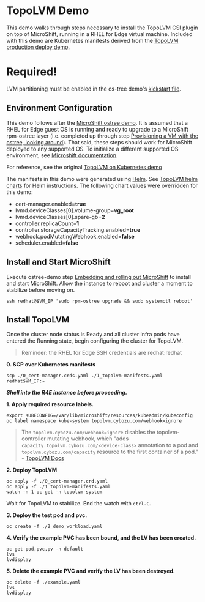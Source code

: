 # TopoLVM Demo
This demo walks through steps necessary to install the TopoLVM CSI plugin on top of MicroShift, running in a RHEL for Edge virtual machine.  Included with this demo are Kubernetes manifests derived from the [TopoLVM production deploy demo](https://github.com/topolvm/topolvm/tree/main/deploy).

# Required!

LVM partitioning must be enabled in the os-tree demo's [kickstart file](../ostree-demo/image-builder/kickstart.ks).

## Environment Configuration

This demo follows after the [MicroShift ostree demo](../ostree-demo). It is assumed that a RHEL for Edge guest OS is running and ready to upgrade to a MicroShift rpm-ostree layer (i.e. completed up through step [Provisioning a VM with the ostree, looking around](../ostree-demo#provisioning-a-vm-with-the-ostree-looking-around)). That said, these steps should work for MicroShift deployed to any supported OS.  To initialize a different supported OS environment, see [Microshift documentation](https://microshift.io/docs/getting-started/).  

For reference, see the original [TopoLVM on Kubernetes demo](https://github.com/topolvm/topolvm/tree/main/deploy)

The manifests in this demo were generated using [Helm](https://helm.sh/). See [TopoLVM helm charts](https://github.com/topolvm/topolvm/tree/main/charts/topolvm) for Helm instructions.  The following chart values were overridden for this demo:

- cert-manager.enabled=**true**
- lvmd.deviceClasses[0].volume-group=**vg_root**
- lvmd.deviceClasses[0].spare-gb=**2**
- controller.replicaCount=**1**
- controller.storageCapacityTracking.enabled=**true**
- webhook.podMutatingWebhook.enabled=**false**
- scheduler.enabled=**false**

## Install and Start MicroShift

Execute ostree-demo step [Embedding and rolling out MicroShift](../ostree-demo/README.md#embedding-and-rolling-out-microshift) to install and start MicroShift.  Allow the instance to reboot and cluster a moment to stabilize before moving on.

```shell
ssh redhat@$VM_IP 'sudo rpm-ostree upgrade && sudo systemctl reboot'
```

## Install TopoLVM

Once the cluster node status is Ready and all cluster infra pods have entered the Running state, begin configuring the cluster for TopoLVM.

> Reminder: the RHEL for Edge SSH credentials are redhat:redhat

**0. SCP over Kubernetes manifests**

```shell
scp ./0_cert-manager.crds.yaml ./1_topolvm-manifests.yaml redhat$VM_IP:~
```

**_Shell into the R4E instance before proceeding._**

**1. Apply required resource labels.**

```shell
export KUBECONFIG=/var/lib/microshift/resources/kubeadmin/kubeconfig
oc label namespace kube-system topolvm.cybozu.com/webhook=ignore
```

> The `topolvm.cybozu.com/webhook=ignore` disables the topolvm-controller mutating webhook, which "adds `capacity.topolvm.cybozu.com/<device-class>` annotation to a pod and `topolvm.cybozu.com/capacity` resource to the first container of a pod." - [TopoLVM Docs](https://github.com/topolvm/topolvm/blob/main/docs/design.md#how-the-scheduler-extension-works)

**2. Deploy TopoLVM**

```shell
oc apply -f ./0_cert-manager.crd.yaml
oc apply -f ./1_topolvm-manifests.yaml
watch -n 1 oc get -n topolvm-system 
```

Wait for TopoLVM to stabilize.  End the watch with `ctrl-C`.

**3. Deploy the test pod and pvc.**

```shell
oc create -f ./2_demo_workload.yaml
```

**4. Verify the example PVC has been bound, and the LV has been created.**

```shell
oc get pod,pvc,pv -n default
lvs
lvdisplay
```
**5. Delete the example PVC and verify the LV has been destroyed.**

```shell
oc delete -f ./example.yaml
lvs
lvdisplay
```